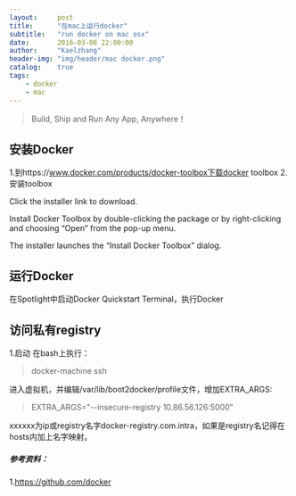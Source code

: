 ```yaml
---
layout:     post
title:      "在mac上运行docker"
subtitle:   "run docker on mac osx"
date:       2016-03-08 22:00:00
author:     "Kaelzhang"
header-img: "img/header/mac docker.png"
catalog:    true
tags:
    - docker
    - mac
---
```


>Build, Ship and Run Any App, Anywhere！

## 安装Docker
1.到https://www.docker.com/products/docker-toolbox下载docker toolbox
2.安装toolbox

Click the installer link to download.

Install Docker Toolbox by double-clicking the package or by right-clicking and choosing “Open” from the pop-up menu.

The installer launches the “Install Docker Toolbox” dialog.

## 运行Docker
在Spotlight中启动Docker Quickstart Terminal，执行Docker

## 访问私有registry
1.启动
在bash上执行：
>docker-machine ssh

进入虚拟机，并编辑/var/lib/boot2docker/profile文件，增加EXTRA_ARGS:
>EXTRA_ARGS="--insecure-registry 10.86.56.126:5000"

xxxxxx为ip或registry名字docker-registry.com.intra，如果是registry名记得在hosts内加上名字映射。





##### 参考资料：

1.https://github.com/docker